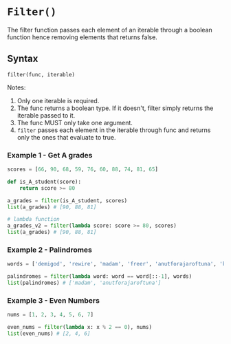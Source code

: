 # `Filter()`
The filter function passes each element of an iterable through a boolean function hence removing elements that returns false.

## Syntax
`filter(func, iterable)`

Notes:
1. Only one iterable is required.
2. The func returns a boolean type. If it doesn't, filter simply returns the iterable passed to it. 
3. The func MUST only take one argument.
4. `filter` passes each element in the iterable through func and returns only the ones that evaluate to true.

### Example 1 - Get A grades
```py
scores = [66, 90, 68, 59, 76, 60, 88, 74, 81, 65]

def is_A_student(score):
    return score >= 80

a_grades = filter(is_A_student, scores)
list(a_grades) # [90, 88, 81]

# lambda function
a_grades_v2 = filter(lambda score: score >= 80, scores)
list(a_grades) # [90, 88, 81]
```

### Example 2 - Palindromes
```py
words = ['demigod', 'rewire', 'madam', 'freer', 'anutforajaroftuna', 'kiosk']

palindromes = filter(lambda word: word == word[::-1], words)
list(palindromes) # ['madam', 'anutforajaroftuna']
```

### Example 3 - Even Numbers
```py
nums = [1, 2, 3, 4, 5, 6, 7]

even_nums = filter(lambda x: x % 2 == 0), nums)
list(even_nums) # [2, 4, 6]
```